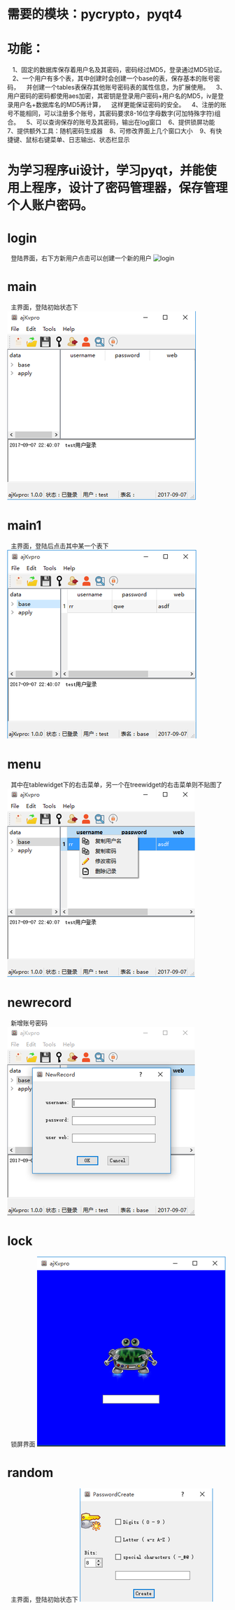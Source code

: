 ﻿# 需要的模块：pycrypto，pyqt4

# 功能：
&nbsp;&nbsp;    1、固定的数据库保存着用户名及其密码，密码经过MD5，登录通过MD5验证。
&nbsp;&nbsp;    2、一个用户有多个表，其中创建时会创建一个base的表，保存基本的账号密码，
&nbsp;&nbsp;      并创建一个tables表保存其他账号密码表的属性信息，为扩展使用。
&nbsp;&nbsp;    3、用户密码的密码都使用aes加密，其密钥是登录用户密码+用户名的MD5，iv是登录用户名+数据库名的MD5再计算，
&nbsp;&nbsp;      这样更能保证密码的安全。
&nbsp;&nbsp;    4、注册的账号不能相同，可以注册多个账号，其密码要求8-16位字母数字(可加特殊字符)组合。
&nbsp;&nbsp;    5、可以查询保存的账号及其密码，输出在log窗口
&nbsp;&nbsp;    6、提供锁屏功能
&nbsp;&nbsp;    7、提供额外工具：随机密码生成器
&nbsp;&nbsp;    8、可修改界面上几个窗口大小
&nbsp;&nbsp;    9、有快捷键、鼠标右键菜单、日志输出、状态栏显示

# 为学习程序ui设计，学习pyqt，并能使用上程序，设计了密码管理器，保存管理个人账户密码。

# login
&nbsp;&nbsp;登陆界面，右下方新用户点击可以创建一个新的用户
![login](https://github.com/Ge105OT/blob/master/exeimg/login.png?raw=true)

# main
&nbsp;&nbsp;主界面，登陆初始状态下
![main](https://github.com/Ge105OT/ajKvpro/blob/master/exeimg/main.png?raw=true)

# main1
&nbsp;&nbsp;主界面，登陆后点击其中某一个表下
![main1](https://github.com/Ge105OT/ajKvpro/blob/master/exeimg/main1.png?raw=true)

# menu
&nbsp;&nbsp;其中在tablewidget下的右击菜单，另一个在treewidget的右击菜单则不贴图了
![menu](https://github.com/Ge105OT/ajKvpro/blob/master/exeimg/menu.png?raw=true)

# newrecord
&nbsp;&nbsp;新增账号密码
![newrecord](https://github.com/Ge105OT/ajKvpro/blob/master/exeimg/newrecord.png?raw=true)

# lock
&nbsp;&nbsp;锁屏界面
![lock](https://github.com/Ge105OT/ajKvpro/blob/master/exeimg/lock.png?raw=true)

# random
&nbsp;&nbsp;主界面，登陆初始状态下
![random](https://github.com/Ge105OT/ajKvpro/blob/master/exeimg/random.png?raw=true)
